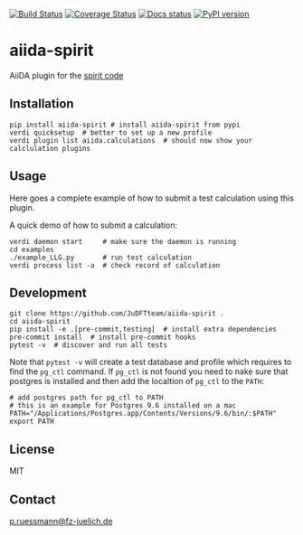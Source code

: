 [![Build Status](https://github.com/JuDFTteam/aiida-spirit/workflows/ci/badge.svg?branch=master)](https://github.com/JuDFTteam/aiida-spirit/actions)
[![Coverage Status](https://coveralls.io/repos/github/JuDFTteam/aiida-spirit/badge.svg?branch=master)](https://coveralls.io/github/JuDFTteam/aiida-spirit?branch=master)
[![Docs status](https://readthedocs.org/projects/aiida-spirit/badge)](http://aiida-spirit.readthedocs.io/)
[![PyPI version](https://badge.fury.io/py/aiida-spirit.svg)](https://badge.fury.io/py/aiida-spirit)

# aiida-spirit

AiiDA plugin for the [spirit code](http://spirit-code.github.io/)


## Installation

```shell
pip install aiida-spirit # install aiida-spirit from pypi
verdi quicksetup  # better to set up a new profile
verdi plugin list aiida.calculations  # should now show your calclulation plugins
```


## Usage

Here goes a complete example of how to submit a test calculation using this plugin.

A quick demo of how to submit a calculation:
```shell
verdi daemon start     # make sure the daemon is running
cd examples
./example_LLG.py       # run test calculation
verdi process list -a  # check record of calculation
```

## Development

```shell
git clone https://github.com/JuDFTteam/aiida-spirit .
cd aiida-spirit
pip install -e .[pre-commit,testing]  # install extra dependencies
pre-commit install  # install pre-commit hooks
pytest -v  # discover and run all tests
```

Note that `pytest -v` will create a test database and profile which requires to find the `pg_ctl` command.
If `pg_ctl` is not found you need to nake sure that postgres is installed and then add the localtion of
`pg_ctl` to the `PATH`:
```
# add postgres path for pg_ctl to PATH
# this is an example for Postgres 9.6 installed on a mac
PATH="/Applications/Postgres.app/Contents/Versions/9.6/bin/:$PATH"
export PATH
```

## License

MIT

## Contact

p.ruessmann@fz-juelich.de
